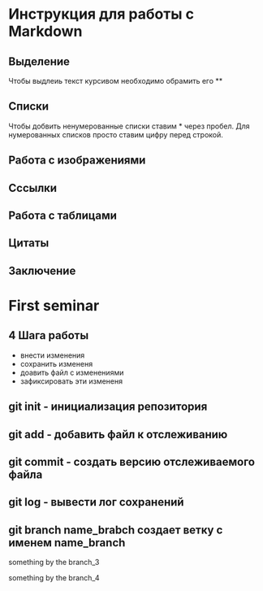 # Инструкция для работы с Markdown
## Выделение 
Чтобы выдлеиь текст курсивом необходимо обрамить его **
## Списки
Чтобы добвить ненумерованные списки ставим * через пробел.
Для нумерованных списков просто ставим цифру перед строкой.
## Работа с изображениями
## Сссылки 
## Работа с таблицами
## Цитаты
## Заключение
# First seminar
## 4 Шага работы
* внести изменения
* сохранить измененя
* доавить файл с изменениями
* зафиксировать эти измененя
## git init - инициализация репозитория
## git add -  добавить файл к отслеживанию
## git commit - создать версию отслеживаемого файла
## git log - вывести лог сохранений
## git branch name_brabch создает ветку с именем name_branch


something by the branch_3

something by the branch_4
